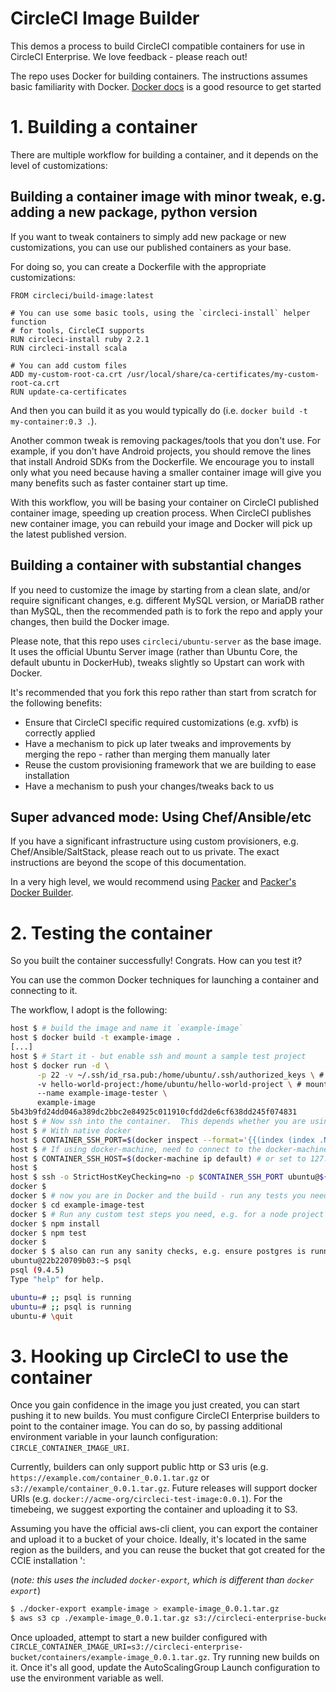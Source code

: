 # CircleCI Image Builder

This demos a process to build CircleCI compatible containers for use in CircleCI Enterprise.
We love feedback - please reach out!

The repo uses Docker for building containers.  The instructions assumes basic familiarity with
Docker. [Docker docs](https://docs.docker.com/) is a good resource to get started

# 1. Building a container

There are multiple workflow for building a container, and it depends on the level of customizations:

## Building a container image with minor tweak, e.g. adding a new package, python version

If you want to tweak containers to simply add new package or new customizations, you can
use our published containers as your base.

For doing so, you can create a Dockerfile with the appropriate customizations:

```
FROM circleci/build-image:latest

# You can use some basic tools, using the `circleci-install` helper function
# for tools, CircleCI supports
RUN circleci-install ruby 2.2.1
RUN circleci-install scala

# You can add custom files
ADD my-custom-root-ca.crt /usr/local/share/ca-certificates/my-custom-root-ca.crt
RUN update-ca-certificates
```

And then you can build it as you would typically do (i.e. `docker build -t my-container:0.3 .`).

Another common tweak is removing packages/tools that you don't use. For example, if you don't have
Android projects, you should remove the lines that install Android SDKs from the Dockerfile.
We encourage you to install only what you need because having a smaller container image will give you many benefits such as faster container start up time.

With this workflow, you will be basing your container on CircleCI published container image,
speeding up creation process.  When CircleCI publishes new container image, you can rebuild
your image and Docker will pick up the latest published version.

## Building a container with substantial changes

If you need to customize the image by starting from a clean slate, and/or
require significant changes, e.g. different MySQL version, or MariaDB rather
than MySQL, then the recommended path is to fork the repo and apply your
changes, then build the Docker image.

Please note, that this repo uses `circleci/ubuntu-server` as the base image.
It uses the official Ubuntu Server image (rather than Ubuntu Core, the default
ubuntu in DockerHub), tweaks slightly so Upstart can work with Docker.

It's recommended that you fork this repo rather than start from scratch for the following benefits:

* Ensure that CircleCI specific required customizations (e.g. xvfb) is correctly applied
* Have a mechanism to pick up later tweaks and improvements by merging the repo - rather than merging them manually later
* Reuse the custom provisioning framework that we are building to ease installation
* Have a mechanism to push your changes/tweaks back to us

## Super advanced mode: Using Chef/Ansible/etc

If you have a significant infrastructure using custom provisioners, e.g.
Chef/Ansible/SaltStack, please reach out to us private.  The exact instructions
are beyond the scope of this documentation.

In a very high level, we would recommend using [Packer](https://www.packer.io)
and [Packer's Docker Builder](https://www.packer.io/docs/builders/docker.html).

# 2. Testing the container

So you built the container successfully!  Congrats.  How can you test it?

You can use the common Docker techniques for launching a container and connecting to it.

The workflow, I adopt is the following:

```bash
host $ # build the image and name it `example-image`
host $ docker build -t example-image .
[...]
host $ # Start it - but enable ssh and mount a sample test project
host $ docker run -d \
      -p 22 -v ~/.ssh/id_rsa.pub:/home/ubuntu/.ssh/authorized_keys \ # To allow for ssh
      -v hello-world-project:/home/ubuntu/hello-world-project \ # mount a sample project
      --name example-image-tester \
      example-image
5b43b9fd24dd046a389dc2bbc2e84925c011910cfdd2de6cf638dd245f074831
host $ # Now ssh into the container.  This depends whether you are using Docker natively or through docker-machine
host $ # With native docker
host $ CONTAINER_SSH_PORT=$(docker inspect --format='{{(index (index .NetworkSettings.Ports "22/tcp") 0).HostPort}}' example-image-tester)
host $ # If using docker-machine, need to connect to the docker-machine ip address
host $ CONTAINER_SSH_HOST=$(docker-machine ip default) # or set to 127.0.0.1 if using Docker natively on a Linux box
host $
host $ ssh -o StrictHostKeyChecking=no -p $CONTAINER_SSH_PORT ubuntu@${CONTAINER_SSH_HOST}
docker $
docker $ # now you are in Docker and the build - run any tests you need
docker $ cd example-image-test
docker $ # Run any custom test steps you need, e.g. for a node project it will be
docker $ npm install
docker $ npm test
docker $
docker $ $ also can run any sanity checks, e.g. ensure postgres is running
ubuntu@22b220709b03:~$ psql
psql (9.4.5)
Type "help" for help.

ubuntu=# ;; psql is running
ubuntu=# ;; psql is running
ubuntu-# \quit
```

# 3. Hooking up CircleCI to use the container

Once you gain confidence in the image you just created, you can start pushing it to new builds.
You must configure CircleCI Enterprise builders to point to the container
image.  You can do so, by passing additional environment variable in your
launch configuration: `CIRCLE_CONTAINER_IMAGE_URI`.

Currently, builders can only support public http or S3 uris (e.g.
`https://example.com/container_0.0.1.tar.gz` or
`s3://example/container_0.0.1.tar.gz`.  Future releases will support docker
URIs (e.g. `docker://acme-org/circleci-test-image:0.0.1`).  For the timebeing,
we suggest exporting the container and uploading it to S3.

Assuming you have the official aws-cli client, you can export the container and
upload it to a bucket of your choice.  Ideally, it's located in the same region
as the builders, and you can reuse the bucket that got created for the CCIE installation
':

(_note: this uses the included `docker-export`, which is different than `docker export`_)
```bash
$ ./docker-export example-image > example-image_0.0.1.tar.gz
$ aws s3 cp ./example-image_0.0.1.tar.gz s3://circleci-enterprise-bucket/containers/example-image_0.0.1.tar.gz
```

Once uploaded, attempt to start a new builder configured with
`CIRCLE_CONTAINER_IMAGE_URI=s3://circleci-enterprise-bucket/containers/example-image_0.0.1.tar.gz`.
Try running new builds on it.  Once it's all good, update the AutoScalingGroup
Launch configuration to use the environment variable as well.

